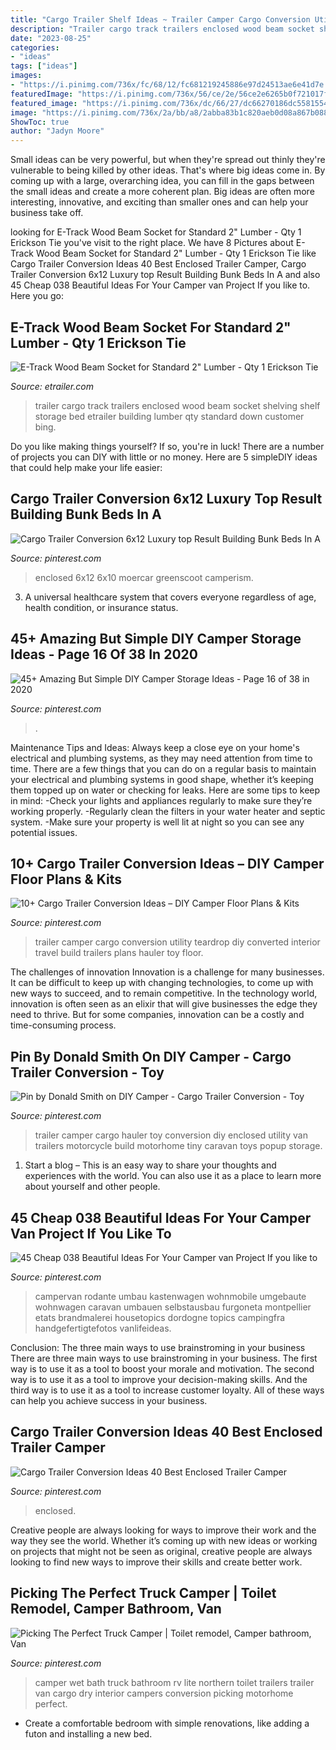 ```yaml
---
title: "Cargo Trailer Shelf Ideas ~ Trailer Camper Cargo Conversion Utility Teardrop Diy Converted Interior Travel Build Trailers Plans Hauler Toy Floor"
description: "Trailer cargo track trailers enclosed wood beam socket shelving shelf storage bed etrailer building lumber qty standard down customer bing"
date: "2023-08-25"
categories:
- "ideas"
tags: ["ideas"]
images:
- "https://i.pinimg.com/736x/fc/68/12/fc681219245886e97d24513ae6e41d7e.jpg"
featuredImage: "https://i.pinimg.com/736x/56/ce/2e/56ce2e6265b0f721017fb1603f7ca181.jpg"
featured_image: "https://i.pinimg.com/736x/dc/66/27/dc66270186dc55815543c0ab44360002.jpg"
image: "https://i.pinimg.com/736x/2a/bb/a8/2abba83b1c820aeb0d08a867b0884f07.jpg"
ShowToc: true
author: "Jadyn Moore"
---
```



Small ideas can be very powerful, but when they're spread out thinly they're vulnerable to being killed by other ideas. That's where big ideas come in. By coming up with a large, overarching idea, you can fill in the gaps between the small ideas and create a more coherent plan. Big ideas are often more interesting, innovative, and exciting than smaller ones and can help your business take off.

	

		
looking for E-Track Wood Beam Socket for Standard 2&quot; Lumber - Qty 1 Erickson Tie you've visit to the right place. We have 8 Pictures about E-Track Wood Beam Socket for Standard 2&quot; Lumber - Qty 1 Erickson Tie like Cargo Trailer Conversion Ideas 40 Best Enclosed Trailer Camper, Cargo Trailer Conversion 6x12 Luxury top Result Building Bunk Beds In A and also 45 Cheap 038 Beautiful Ideas For Your Camper van Project If you like to. Here you go:
		
    
## E-Track Wood Beam Socket For Standard 2&quot; Lumber - Qty 1 Erickson Tie

<img loading=lazy src="https://www.etrailer.com/static/images/pics/r/i/rid40236_r1_1000.jpg" onerror="this.onerror=null;this.src='https://tse2.mm.bing.net/th?id=OIP.I1R6-eA0U29UfMv5mdPLSQHaEb&amp;pid=15.1';" alt="E-Track Wood Beam Socket for Standard 2&quot; Lumber - Qty 1 Erickson Tie">

_Source: etrailer.com_

>trailer cargo track trailers enclosed wood beam socket shelving shelf storage bed etrailer building lumber qty standard down customer bing. 

	

Do you like making things yourself? If so, you're in luck! There are a number of projects you can DIY with little or no money. Here are 5 simpleDIY ideas that could help make your life easier: 

    
## Cargo Trailer Conversion 6x12 Luxury Top Result Building Bunk Beds In A

<img loading=lazy src="https://i.pinimg.com/736x/56/ce/2e/56ce2e6265b0f721017fb1603f7ca181.jpg" onerror="this.onerror=null;this.src='https://tse4.mm.bing.net/th?id=OIP.FCL6lIPdAm6OEit7fFMsZQHaJ4&amp;pid=15.1';" alt="Cargo Trailer Conversion 6x12 Luxury top Result Building Bunk Beds In A">

_Source: pinterest.com_

>enclosed 6x12 6x10 moercar greenscoot camperism. 

	

3. A universal healthcare system that covers everyone regardless of age, health condition, or insurance status.

    
## 45+ Amazing But Simple DIY Camper Storage Ideas - Page 16 Of 38 In 2020

<img loading=lazy src="https://i.pinimg.com/736x/3b/a3/ad/3ba3ad53719dcd1e473e9c0e37849b67.jpg" onerror="this.onerror=null;this.src='https://tse2.mm.bing.net/th?id=OIP.CKYAfwYUXBVh0lRmaiBXZAHaJC&amp;pid=15.1';" alt="45+ Amazing But Simple DIY Camper Storage Ideas - Page 16 of 38 in 2020">

_Source: pinterest.com_

>. 

	

Maintenance Tips and Ideas: Always keep a close eye on your home's electrical and plumbing systems, as they may need attention from time to time.
There are a few things that you can do on a regular basis to maintain your electrical and plumbing systems in good shape, whether it’s keeping them topped up on water or checking for leaks. Here are some tips to keep in mind:
-Check your lights and appliances regularly to make sure they’re working properly.
-Regularly clean the filters in your water heater and septic system.
-Make sure your property is well lit at night so you can see any potential issues.

    
## 10+ Cargo Trailer Conversion Ideas – DIY Camper Floor Plans &amp; Kits

<img loading=lazy src="https://i.pinimg.com/736x/48/bb/4d/48bb4deafeb76ba3af911ac91bfc324e.jpg" onerror="this.onerror=null;this.src='https://tse2.mm.bing.net/th?id=OIP.7zsE4sdWxqSHwtKfhAnKzAHaLG&amp;pid=15.1';" alt="10+ Cargo Trailer Conversion Ideas – DIY Camper Floor Plans &amp; Kits">

_Source: pinterest.com_

>trailer camper cargo conversion utility teardrop diy converted interior travel build trailers plans hauler toy floor. 

	

The challenges of innovation
Innovation is a challenge for many businesses. It can be difficult to keep up with changing technologies, to come up with new ways to succeed, and to remain competitive. In the technology world, innovation is often seen as an elixir that will give businesses the edge they need to thrive. But for some companies, innovation can be a costly and time-consuming process.

    
## Pin By Donald Smith On DIY Camper - Cargo Trailer Conversion - Toy

<img loading=lazy src="https://i.pinimg.com/736x/2a/bb/a8/2abba83b1c820aeb0d08a867b0884f07.jpg" onerror="this.onerror=null;this.src='https://tse2.mm.bing.net/th?id=OIP.Xrw8zEFxwDUBYq60Y3_J7AHaJ3&amp;pid=15.1';" alt="Pin by Donald Smith on DIY Camper - Cargo Trailer Conversion - Toy">

_Source: pinterest.com_

>trailer camper cargo hauler toy conversion diy enclosed utility van trailers motorcycle build motorhome tiny caravan toys popup storage. 

	

1. Start a blog – This is an easy way to share your thoughts and experiences with the world. You can also use it as a place to learn more about yourself and other people.

    
## 45 Cheap 038 Beautiful Ideas For Your Camper Van Project If You Like To

<img loading=lazy src="https://i.pinimg.com/736x/dc/66/27/dc66270186dc55815543c0ab44360002.jpg" onerror="this.onerror=null;this.src='https://tse4.mm.bing.net/th?id=OIP.5sBRysAydWvetcK2gVzX9QHaLG&amp;pid=15.1';" alt="45 Cheap 038 Beautiful Ideas For Your Camper van Project If you like to">

_Source: pinterest.com_

>campervan rodante umbau kastenwagen wohnmobile umgebaute wohnwagen caravan umbauen selbstausbau furgoneta montpellier etats brandmalerei housetopics dordogne topics campingfra handgefertigtefotos vanlifeideas. 

	

Conclusion: The three main ways to use brainstroming in your business
There are three main ways to use brainstroming in your business. The first way is to use it as a tool to boost your morale and motivation. The second way is to use it as a tool to improve your decision-making skills. And the third way is to use it as a tool to increase customer loyalty. All of these ways can help you achieve success in your business.

    
## Cargo Trailer Conversion Ideas 40 Best Enclosed Trailer Camper

<img loading=lazy src="https://i.pinimg.com/736x/fc/68/12/fc681219245886e97d24513ae6e41d7e.jpg" onerror="this.onerror=null;this.src='https://tse3.mm.bing.net/th?id=OIP.0EzNHjzupYRGEHP0wYt8TgHaLV&amp;pid=15.1';" alt="Cargo Trailer Conversion Ideas 40 Best Enclosed Trailer Camper">

_Source: pinterest.com_

>enclosed. 

	

Creative people are always looking for ways to improve their work and the way they see the world. Whether it’s coming up with new ideas or working on projects that might not be seen as original, creative people are always looking to find new ways to improve their skills and create better work.

    
## Picking The Perfect Truck Camper | Toilet Remodel, Camper Bathroom, Van

<img loading=lazy src="https://i.pinimg.com/originals/e4/dc/e4/e4dce4b64ab593809db7083f074a410a.jpg" onerror="this.onerror=null;this.src='https://tse1.mm.bing.net/th?id=OIP.JluWUxOjxAd4mMhK6x3c8wHaLF&amp;pid=15.1';" alt="Picking The Perfect Truck Camper | Toilet remodel, Camper bathroom, Van">

_Source: pinterest.com_

>camper wet bath truck bathroom rv lite northern toilet trailers trailer van cargo dry interior campers conversion picking motorhome perfect. 

	

- Create a comfortable bedroom with simple renovations, like adding a futon and installing a new bed. 

